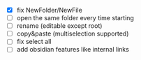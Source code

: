 - [x] fix NewFolder/NewFile 
- [ ] open the same folder every time starting
- [ ] rename (editable except root) 
- [ ] copy&paste (multiselection supported) 
- [ ] fix select all
- [ ] add obsidian features like internal links